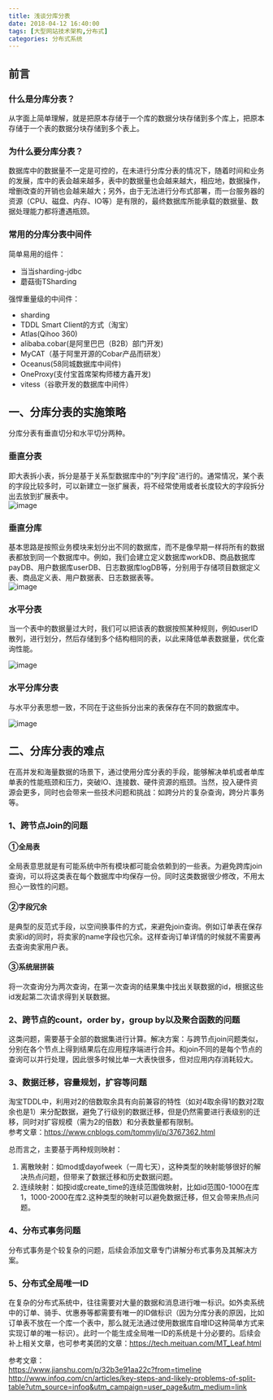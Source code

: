 ```yaml
---
title: 浅谈分库分表
date: 2018-04-12 16:40:00  
tags: [大型网站技术架构,分布式]    
categories: 分布式系统
---
```

## 前言

### 什么是分库分表？
从字面上简单理解，就是把原本存储于一个库的数据分块存储到多个库上，把原本存储于一个表的数据分块存储到多个表上。  

### 为什么要分库分表？
数据库中的数据量不一定是可控的，在未进行分库分表的情况下，随着时间和业务的发展，库中的表会越来越多，表中的数据量也会越来越大，相应地，数据操作，增删改查的开销也会越来越大；另外，由于无法进行分布式部署，而一台服务器的资源（CPU、磁盘、内存、IO等）是有限的，最终数据库所能承载的数据量、数据处理能力都将遭遇瓶颈。  

### 常用的分库分表中间件
简单易用的组件：  
- 当当sharding-jdbc  
- 蘑菇街TSharding  

强悍重量级的中间件：  
- sharding  
- TDDL Smart Client的方式（淘宝）  
- Atlas(Qihoo 360)  
- alibaba.cobar(是阿里巴巴（B2B）部门开发)  
- MyCAT（基于阿里开源的Cobar产品而研发）  
- Oceanus(58同城数据库中间件)  
- OneProxy(支付宝首席架构师楼方鑫开发)  
- vitess（谷歌开发的数据库中间件）  

<!-- more -->

## 一、分库分表的实施策略
分库分表有垂直切分和水平切分两种。
### 垂直分表
即大表拆小表，拆分是基于关系型数据库中的"列字段"进行的。通常情况，某个表的字段比较多时，可以新建立一张扩展表，将不经常使用或者长度较大的字段拆分出去放到扩展表中。  
![image](http://osrmzp0jr.bkt.clouddn.com/%E5%9E%82%E7%9B%B4%E5%88%86%E8%A1%A8.jpg)
### 垂直分库
基本思路是按照业务模块来划分出不同的数据库，而不是像早期一样将所有的数据表都放到同一个数据库中。例如，我们会建立定义数据库workDB、商品数据库payDB、用户数据库userDB、日志数据库logDB等，分别用于存储项目数据定义表、商品定义表、用户数据表、日志数据表等。  
![image](http://osrmzp0jr.bkt.clouddn.com/%E5%9E%82%E7%9B%B4%E5%88%86%E5%BA%93.jpg)
### 水平分表
当一个表中的数据量过大时，我们可以把该表的数据按照某种规则，例如userID散列，进行划分，然后存储到多个结构相同的表，以此来降低单表数据量，优化查询性能。  

![image](http://osrmzp0jr.bkt.clouddn.com/%E6%B0%B4%E5%B9%B3%E5%88%86%E8%A1%A8.jpg)
### 水平分库分表
与水平分表思想一致，不同在于这些拆分出来的表保存在不同的数据库中。  

![image](http://osrmzp0jr.bkt.clouddn.com/%E6%B0%B4%E5%B9%B3%E5%88%86%E5%BA%93%E5%88%86%E8%A1%A8.jpg)

## 二、分库分表的难点
在高并发和海量数据的场景下，通过使用分库分表的手段，能够解决单机或者单库单表的性能瓶颈和压力，突破IO、连接数、硬件资源的瓶颈。当然，投入硬件资源会更多，同时也会带来一些技术问题和挑战：如跨分片的复杂查询，跨分片事务等。  

### 1、跨节点Join的问题
#### ①全局表
全局表意思就是有可能系统中所有模块都可能会依赖到的一些表。为避免跨库join查询，可以将这类表在每个数据库中均保存一份。同时这类数据很少修改，不用太担心一致性的问题。  
#### ②字段冗余
是典型的反范式手段，以空间换事件的方式，来避免join查询。例如订单表在保存卖家id的同时，将卖家的name字段也冗余。这样查询订单详情的时候就不需要再去查询卖家用户表。  
#### ③系统层拼装
将一次查询分为两次查询，在第一次查询的结果集中找出关联数据的id，根据这些id发起第二次请求得到关联数据。

### 2、跨节点的count，order by，group by以及聚合函数的问题
这类问题，需要基于全部的数据集进行计算。解决方案：与跨节点join问题类似，分别在各个节点上得到结果后在应用程序端进行合并。和join不同的是每个节点的查询可以并行处理，因此很多时候比单一大表快很多，但对应用内存消耗较大。  

### 3、数据迁移，容量规划，扩容等问题
淘宝TDDL中，利用对2的倍数取余具有向前兼容的特性（如对4取余得1的数对2取余也是1）来分配数据，避免了行级别的数据迁移，但是仍然需要进行表级别的迁移，同时对扩容规模（需为2的倍数）和分表数量都有限制。  
参考文章：https://www.cnblogs.com/tommyli/p/3767362.html  

总而言之，主要基于两种规则映射：  
1. 离散映射：如mod或dayofweek（一周七天），这种类型的映射能够很好的解决热点问题，但带来了数据迁移和历史数据问题。  
2. 连续映射：如按id或create_time的连续范围做映射，比如id范围0-1000在库1，1000-2000在库2.这种类型的映射可以避免数据迁移，但又会带来热点问题。

### 4、分布式事务问题
分布式事务是个较复杂的问题，后续会添加文章专门讲解分布式事务及其解决方案。  

### 5、分布式全局唯一ID
在复杂的分布式系统中，往往需要对大量的数据和消息进行唯一标识。如外卖系统中的订单、骑手、优惠券等都需要有唯一的ID做标识（因为分库分表的原因，比如订单表不放在一个库一个表中，那么就无法通过使用数据库自增ID这种简单方式来实现订单的唯一标识）。此时一个能生成全局唯一ID的系统是十分必要的。后续会补上相关文章，也可参考美团的文章：https://tech.meituan.com/MT_Leaf.html   

参考文章：  
https://www.jianshu.com/p/32b3e91aa22c?from=timeline  
http://www.infoq.com/cn/articles/key-steps-and-likely-problems-of-split-table?utm_source=infoq&utm_campaign=user_page&utm_medium=link